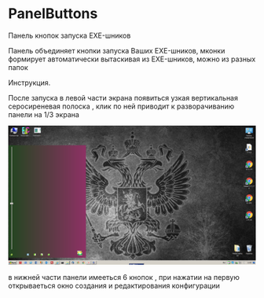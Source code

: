 # PanelButtons
Панель кнопок запуска EXE-шников

Панель объединяет кнопки запуска Ваших EXE-шников, мконки формирует автоматически вытаскивая из EXE-шников,
можно из разных папок

Инструкция.

  После запуска в левой части экрана появиться узкая вертикальная серосиреневая полоска , 
клик по ней приводит к разворачиванию панели на 1/3 экрана

![Image alt](https://github.com/vovakms/PanelButtons/blob/master/скрин1.png)

в нижней части панели имееться 6 кнопок ,
при нажатии на первую открываеться окно создания и редактирования конфигурации


